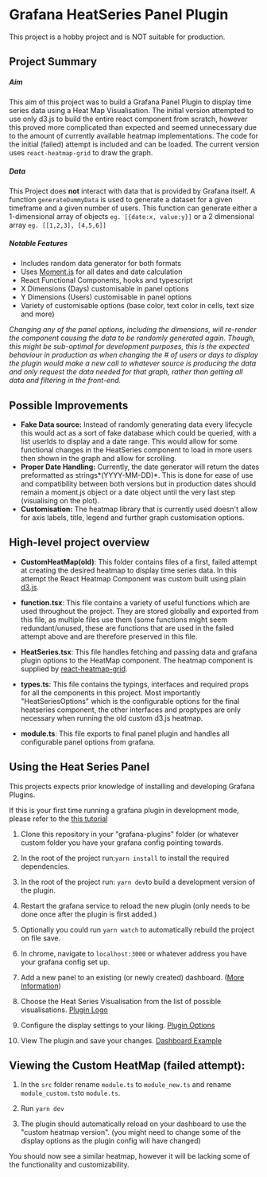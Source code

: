 # Grafana HeatSeries Panel Plugin

This project is a hobby project and is NOT suitable for production.

## Project Summary

##### Aim

This aim of this project was to build a Grafana Panel Plugin to display time series data using a Heat Map Visualisation. The initial version attempted to use only d3.js to build the entire react component from scratch, however this proved more complicated than expected and seemed unnecessary due to the amount of currently available heatmap implementations. The code for the initial (failed) attempt is included and can be loaded. The current version uses `react-heatmap-grid` to draw the graph.

##### Data

This Project does **not** interact with data that is provided by Grafana itself. A function `generateDummyData` is used to generate a dataset for a given timeframe and a given number of users. This function can generate either a 1-dimensional array of objects `eg. [{date:x, value:y}]` or a 2 dimensional array `eg. [[1,2,3], [4,5,6]]`

##### Notable Features

- Includes random data generator for both formats
- Uses [Moment.js](https://momentjs.com/) for all dates and date calculation
- React Functional Components, hooks and typescript
- X Dimensions (Days) customisable in panel options
- Y Dimensions (Users) customisable in panel options
- Variety of customisable options (base color, text color in cells, text size and more)

_Changing any of the panel options, including the dimensions, will re-render the component causing the data to be randomly generated again. Though, this might be sub-optimal for development purposes, this is the expected behaviour in production as when changing the # of users or days to display the plugin would make a new call to whatever source is producing the data and only request the data needed for that graph, rather than getting all data and filtering in the front-end._

## Possible Improvements

- **Fake Data source:** Instead of randomly generating data every lifecycle this would act as a sort of fake database which could be queried, with a list userIds to display and a date range. This would allow for some functional changes in the HeatSeries component to load in more users then shown in the graph and allow for scrolling.
- **Proper Date Handling:** Currently, the date generator will return the dates preformatted as strings*(YYYY-MM-DD)*. This is done for ease of use and compatibility between both versions but in production dates should remain a moment.js object or a date object until the very last step (visualising on the plot).
- **Customisation:** The heatmap library that is currently used doesn't allow for axis labels, title, legend and further graph customisation options.

## High-level project overview

- **CustomHeatMap(old)**: This folder contains files of a first, failed attempt at creating the desired heatmap to display time series data. In this attempt the React Heatmap Component was custom built using plain [d3.js](https://d3js.org/).

* **function.tsx**: This file contains a variety of useful functions which are used throughout the project. They are stored globally and exported from this file, as multiple files use them (some functions might seem redundant/unused, these are functions that are used in the failed attempt above and are therefore preserved in this file.

- **HeatSeries.tsx**: This file handles fetching and passing data and grafana plugin options to the HeatMap component. The heatmap component is supplied by [react-heatmap-grid](https://github.com/arunghosh/react-heatmap-grid).

* **types.ts**: This file contains the typings, interfaces and required props for all the components in this project. Most importantly "HeatSeriesOptions" which is the configurable options for the final heatseries component, the other interfaces and proptypes are only necessary when running the old custom d3.js heatmap.

- **module.ts**: This file exports to final panel plugin and handles all configurable panel options from grafana.

## Using the Heat Series Panel

This projects expects prior knowledge of installing and developing Grafana Plugins.

If this is your first time running a grafana plugin in development mode, please refer to the [this tutorial](https://grafana.com/tutorials/build-a-panel-plugin/)

1. Clone this repository in your "grafana-plugins" folder (or whatever custom folder you have your grafana config pointing towards.

2) In the root of the project run:`yarn install` to install the required dependencies.

3. In the root of the project run: `yarn dev`to build a development version of the plugin.

4) Restart the grafana service to reload the new plugin (only needs to be done once after the plugin is first added.)

5. Optionally you could run `yarn watch` to automatically rebuild the project on file save.

6) In chrome, navigate to `localhost:3000` or whatever address you have your grafana config set up.

7. Add a new panel to an existing (or newly created) dashboard. ([More Information](https://grafana.com/docs/grafana/latest/panels/add-a-panel/))

8) Choose the Heat Series Visualisation from the list of possible visualisations. [Plugin Logo](https://i.imgur.com/fUIj6de.png)

9. Configure the display settings to your liking. [Plugin Options](https://i.imgur.com/y6t8zTH.png)

10) View The plugin and save your changes. [Dashboard Example](https://i.imgur.com/Z3QU1bO.png)

## Viewing the Custom HeatMap (failed attempt):

1. In the `src` folder rename `module.ts` to `module_new.ts` and rename `module_custom.ts`to `module.ts`.

2) Run `yarn dev`

3. The plugin should automatically reload on your dashboard to use the "custom heatmap version". (you might need to change some of the display options as the plugin config will have changed)

You should now see a similar heatmap, however it will be lacking some of the functionality and customizability.
